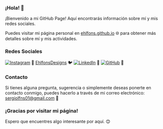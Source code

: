 ### ¡Hola! 👋

¡Bienvenido a mi GitHub Page! Aquí encontrarás información sobre mí y mis redes sociales.

Puedes visitar mi página personal en [ehlfons.github.io](https://ehlfons.github.io) 🌐 para obtener más detalles sobre mí y mis actividades.

### Redes Sociales

[![Instagram](https://img.shields.io/badge/Instagram-%23E4405F.svg?&style=for-the-badge&logo=Instagram&logoColor=white)](https://www.instagram.com/ehlfons.designs/) 📸
[EhlfonsDesigns](https://x.com/ehlfonsdesigns) 🐦
[![LinkedIn](https://img.shields.io/badge/LinkedIn-%230077B5.svg?&style=for-the-badge&logo=LinkedIn&logoColor=white)](https://www.linkedin.com/in/sergio-alfonso-deltell/) 💼
[![GitHub](https://img.shields.io/badge/GitHub-%23181717.svg?&style=for-the-badge&logo=GitHub&logoColor=white)](https://github.com/ehlfons) 🚀

### Contacto

Si tienes alguna pregunta, sugerencia o simplemente deseas ponerte en contacto conmigo, puedes hacerlo a través de mi correo electrónico: [sergiolfns01@gmail.com](mailto:sergiolfns01@gmail.com) 📧

### ¡Gracias por visitar mi página!

Espero que encuentres algo interesante por aquí. 😊
